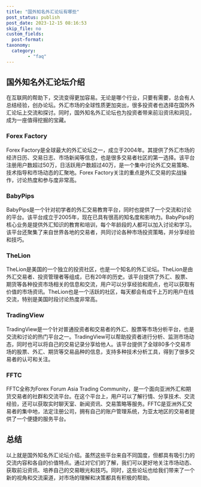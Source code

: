 ```yaml
---
title: "国外知名外汇论坛有哪些"
post_status: publish
post_date: 2023-12-15 08:16:53
skip_file: no
custom_fields: 
  post-format: 
taxonomy:
  category:
        - "faq"
---
```


## 国外知名外汇论坛介绍

在互联网的帮助下，交流变得更加容易。无论是哪个行业，只要有需要，总会有人总结经验，创办论坛。外汇市场的全球性质更加突出，很多投资者也选择在国外外汇论坛上交流和探讨。同时，国外知名外汇论坛也为投资者带来前沿资讯和洞见，成为一座值得挖掘的宝藏。

### Forex Factory

Forex Factory是全球最大的外汇论坛之一，成立于2004年。其提供了外汇市场的经济日历、交易日志、市场新闻等信息，也是很多交易者社区的第一选择。该平台注册用户数超过50万，日活跃用户数超过40万，是一个集中讨论外汇交易策略、技术指导和市场动态的汇聚地。Forex Factory关注的重点是外汇交易的实战操作，讨论热度和参与度非常高。

### BabyPips

BabyPips是一个针对初学者的外汇交易教育平台，同时也提供了一个交流和讨论的平台。该平台成立于2005年，现在已具有很高的知名度和影响力。BabyPips的核心业务是提供外汇知识的教育和培训，每个年龄段的人都可以加入讨论和学习。该平台还聚集了来自世界各地的交易者，共同讨论各种市场投资策略，并分享经验和技巧。

### TheLion

TheLion是美国的一个独立的投资社区，也是一个知名的外汇论坛。TheLion是由外汇交易者、投资管理者等组成，已有20年的历史。该平台提供了外汇、股票、期货等各种投资市场相关的信息和交流，用户可以分享经验和观点，也可以获取有价值的市场资讯。TheLion也是一个活跃的社区，每天都会有成千上万的用户在线交流，特别是美国时段讨论热度非常高。

### TradingView

TradingView是一个针对普通投资者和交易者的外汇、股票等市场分析平台，也是交流和讨论的热门平台之一。TradingView可以帮助投资者进行分析、监测市场动态，同时也可以将自己的交易记录分享给他人。该平台提供了全球80多个交易市场的股票、外汇、期货等交易品种的信息，支持多种技术分析工具，得到了很多交易者的认可和关注。

### FFTC

FFTC全称为Forex Forum Asia Trading Community，是一个面向亚洲外汇和期货交易者的社群和交流平台。在这个平台上，用户可以了解行情、分享技术、交流经验，还可以获取实时聊天室、新闻资讯、交易策略等服务。FFTC是亚洲外汇交易者的集中地，法定注册公司，拥有自己的账户管理系统，为亚太地区的交易者提供了一个便捷的服务平台。

## 总结

以上就是国外知名外汇论坛介绍。虽然这些平台来自不同国度，但都具有吸引力的交流内容和各自的价值特点。通过对它们的了解，我们可以更好地关注市场动态、获取前沿资讯、培养自己的交易眼光和技巧。同时，这些论坛也给我们带来了一个新的视角和交流渠道，对市场的理解和决策都具有积极的帮助。
